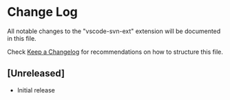 # Change Log

All notable changes to the "vscode-svn-ext" extension will be documented in this file.

Check [Keep a Changelog](http://keepachangelog.com/) for recommendations on how to structure this file.

## [Unreleased]

- Initial release